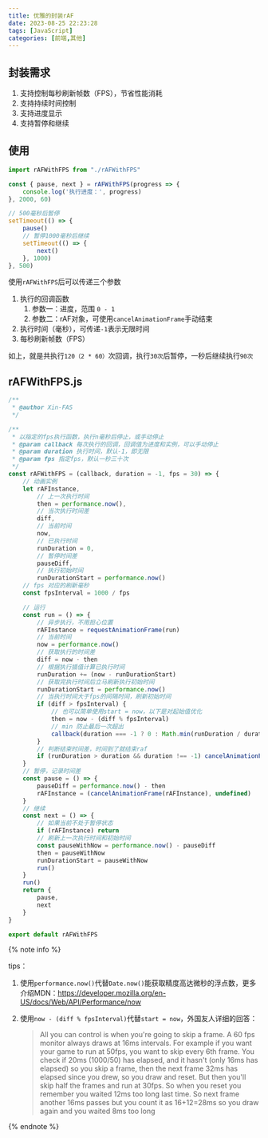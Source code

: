 ```yaml
---
title: 优雅的封装rAF
date: 2023-08-25 22:23:28
tags: [JavaScript]
categories: [前端,其他]
---
```


## 封装需求

1. 支持控制每秒刷新帧数（FPS），节省性能消耗
2. 支持持续时间控制
3. 支持进度显示
4. 支持暂停和继续

## 使用

```js
import rAFWithFPS from "./rAFWithFPS"

const { pause, next } = rAFWithFPS(progress => {
    console.log('执行进度：', progress)
}, 2000, 60)

// 500毫秒后暂停
setTimeout(() => {
    pause()
    // 暂停1000毫秒后继续
    setTimeout(() => {
        next()
    }, 1000)
}, 500)
```

使用`rAFWithFPS`后可以传递三个参数

1. 执行的回调函数
   1. 参数一：进度，范围 `0 - 1`
   2. 参数二：rAF对象，可使用`cancelAnimationFrame`手动结束
2. 执行时间（毫秒），可传递`-1`表示无限时间
3. 每秒刷新帧数（FPS）

如上，就是共执行`120（2 * 60）`次回调，执行`30次`后暂停，一秒后继续执行`90次`

## rAFWithFPS.js

```js
/**
 * @author Xin-FAS
 */

/**
 * 以指定的fps执行函数，执行n毫秒后停止，或手动停止
 * @param callback 每次执行的回调，回调值为进度和实例，可以手动停止
 * @param duration 执行时间，默认-1，即无限
 * @param fps 指定fps，默认一秒三十次
 */
const rAFWithFPS = (callback, duration = -1, fps = 30) => {
    // 动画实例
    let rAFInstance,
        // 上一次执行时间
        then = performance.now(),
        // 当次执行时间差
        diff,
        // 当前时间
        now,
        // 已执行时间
        runDuration = 0,
        // 暂停时间差
        pauseDiff,
        // 执行初始时间
        runDurationStart = performance.now()
    // fps 对应的刷新毫秒
    const fpsInterval = 1000 / fps

    // 运行
    const run = () => {
        // 异步执行，不用担心位置
        rAFInstance = requestAnimationFrame(run)
        // 当前时间
        now = performance.now()
        // 获取执行的时间差
        diff = now - then
        // 根据执行插值计算已执行时间
        runDuration += (now - runDurationStart)
        // 获取完执行时间后立马刷新执行初始时间
        runDurationStart = performance.now()
        // 当执行时间大于fps的间隔时间，刷新初始时间
        if (diff > fpsInterval) {
            // 也可以简单使用start = now，以下是对起始值优化
            then = now - (diff % fpsInterval)
            // min 防止最后一次超出
            callback(duration === -1 ? 0 : Math.min(runDuration / duration, 1), rAFInstance)
        }
        // 判断结束时间差，时间到了就结束raf
        if (runDuration > duration && duration !== -1) cancelAnimationFrame(rAFInstance)
    }
    // 暂停，记录时间差
    const pause = () => {
        pauseDiff = performance.now() - then
        rAFInstance = (cancelAnimationFrame(rAFInstance), undefined)
    }
    // 继续
    const next = () => {
        // 如果当前不处于暂停状态
        if (rAFInstance) return
        // 刷新上一次执行时间和初始时间
        const pauseWithNow = performance.now() - pauseDiff
        then = pauseWithNow
        runDurationStart = pauseWithNow
        run()
    }
    run()
    return {
        pause,
        next
    }
}

export default rAFWithFPS
```

{% note info %}

tips：

1. 使用`performance.now()`代替`Date.now()`能获取精度高达微秒的浮点数，更多介绍MDN：https://developer.mozilla.org/en-US/docs/Web/API/Performance/now

2. 使用`now - (diff % fpsInterval)`代替`start = now`，外国友人详细的回答：

   > All you can control is when you're going to skip a frame. A 60 fps monitor always draws at 16ms intervals. For example if you want your game to run at 50fps, you want to skip every 6th frame. You check if 20ms (1000/50) has elapsed, and it hasn't (only 16ms has elapsed) so you skip a frame, then the next frame 32ms has elapsed since you drew, so you draw and reset. But then you'll skip half the frames and run at 30fps. So when you reset you remember you waited 12ms too long last time. So next frame another 16ms passes but you count it as 16+12=28ms so you draw again and you waited 8ms too long

{% endnote %}
